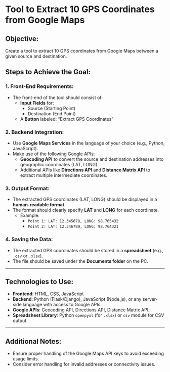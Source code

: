 # Tool to Extract 10 GPS Coordinates from Google Maps

## Objective:
Create a tool to extract 10 GPS coordinates from Google Maps between a given source and destination.

## Steps to Achieve the Goal:

### 1. Front-End Requirements:
- The front-end of the tool should consist of:
  - **Input Fields** for:
    - Source (Starting Point)
    - Destination (End Point)
  - A **Button** labeled: “Extract GPS Coordinates”

### 2. Backend Integration:
- Use **Google Maps Services** in the language of your choice (e.g., Python, JavaScript).
- Make use of the following Google APIs:
  - **Geocoding API** to convert the source and destination addresses into geographic coordinates (LAT, LONG).
  - Additional APIs like **Directions API** and **Distance Matrix API** to extract multiple intermediate coordinates.
  
### 3. Output Format:
- The extracted GPS coordinates (LAT, LONG) should be displayed in a **human-readable format**.
- The format should clearly specify **LAT** and **LONG** for each coordinate.
  - Example:
    - `Point 1: LAT: 12.345678, LONG: 98.765432`
    - `Point 2: LAT: 12.346789, LONG: 98.764321`
  
### 4. Saving the Data:
- The extracted GPS coordinates should be stored in a **spreadsheet** (e.g., `.csv` or `.xlsx`).
- The file should be saved under the **Documents folder** on the PC.

---

## Technologies to Use:
- **Frontend**: HTML, CSS, JavaScript
- **Backend**: Python (Flask/Django), JavaScript (Node.js), or any server-side language with access to Google APIs.
- **Google APIs**: Geocoding API, Directions API, Distance Matrix API.
- **Spreadsheet Library**: Python `openpyxl` (for `.xlsx`) or `csv` module for CSV output.

---

## Additional Notes:
- Ensure proper handling of the Google Maps API keys to avoid exceeding usage limits.
- Consider error handling for invalid addresses or connectivity issues.
